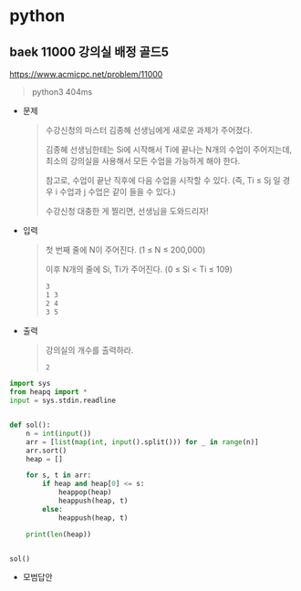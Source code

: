 # python

## baek 11000 강의실 배정 골드5

https://www.acmicpc.net/problem/11000

> python3 404ms



* 문제

  > 수강신청의 마스터 김종혜 선생님에게 새로운 과제가 주어졌다. 
  >
  > 김종혜 선생님한테는 Si에 시작해서 Ti에 끝나는 N개의 수업이 주어지는데, 최소의 강의실을 사용해서 모든 수업을 가능하게 해야 한다. 
  >
  > 참고로, 수업이 끝난 직후에 다음 수업을 시작할 수 있다. (즉, Ti ≤ Sj 일 경우 i 수업과 j 수업은 같이 들을 수 있다.)
  >
  > 수강신청 대충한 게 찔리면, 선생님을 도와드리자!
  
* 입력

  > 첫 번째 줄에 N이 주어진다. (1 ≤ N ≤ 200,000)
  >
  > 이후 N개의 줄에 Si, Ti가 주어진다. (0 ≤ Si < Ti ≤ 109)
  >
  > ```bash
  > 3
  > 1 3
  > 2 4
  > 3 5
  > ```
  >
  
* 출력

  > 강의실의 개수를 출력하라.
  >
  > ```bash
  > 2
  > ```



```python
import sys
from heapq import *
input = sys.stdin.readline


def sol():
    n = int(input())
    arr = [list(map(int, input().split())) for _ in range(n)]
    arr.sort()
    heap = []

    for s, t in arr:
        if heap and heap[0] <= s:
            heappop(heap)
            heappush(heap, t)
        else:
            heappush(heap, t)

    print(len(heap))


sol()
```

> 



* 모범답안

  ```python
  
  ```
  
  > 

